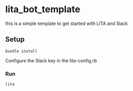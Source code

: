 # lita_bot_template
this is a simple template to get started with LITA and Slack

## Setup

```
bundle install
```

Configure the Slack key in the lita-config.rb

### Run

```
lita
```
